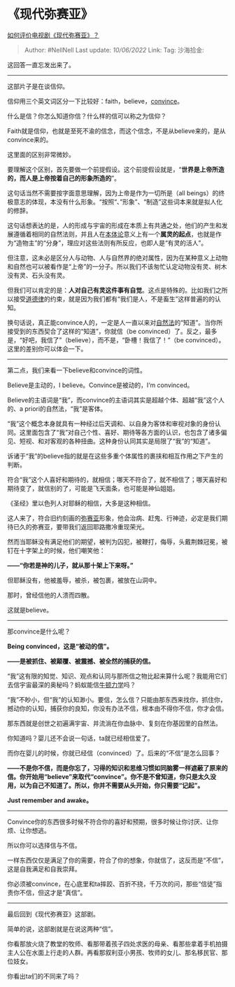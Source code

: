 # 《现代弥赛亚》
[如何评价电视剧《现代弥赛亚》？](https://www.zhihu.com/question/364074926/answer/2519267216)

> Author: #NellNell
> Last update: *10/06/2022*
> Link:
> Tag:
> 沙海拾金:

这回答一直忘发出来了。

***

这部片子是在谈信仰。

信仰用三个英文词区分一下比较好：faith，believe，[convince](https://www.zhihu.com/search?q=convince&search_source=Entity&hybrid_search_source=Entity&hybrid_search_extra=%7B%22sourceType%22%3A%22answer%22%2C%22sourceId%22%3A2519267216%7D)。

什么是信？你怎么知道你信？什么样的信可以称之为信仰？

Faith就是信仰，也就是至死不渝的信念，而这个信念，不是从believe来的，是从convince来的。

这里面的区别非常微妙。

要理解这个区别，首先要做一个前提假设。这个前提假设就是，“**世界是上帝所造的，而人是上帝按着自己的形象所造的**”。

这句话当然不需要按字面意思理解，因为上帝是作为一切所是（all beings）的终极意志的体现，本没有什么形象。“按照“、”形象”、“制造”这些词本来就是拟人化的修辞。

这句话想表达的是，人的形成与宇宙的形成在本质上有共通之处，他们的产生和发展遵循着相同的自然法则，并且人在[本体论](https://www.zhihu.com/search?q=%E6%9C%AC%E4%BD%93%E8%AE%BA&search_source=Entity&hybrid_search_source=Entity&hybrid_search_extra=%7B%22sourceType%22%3A%22answer%22%2C%22sourceId%22%3A2519267216%7D)意义上有一个**属灵的起点**，也就是作为“造物主”的“分身”，理应对这些法则有所反应，也即人是“有灵的活人”。

但注意，这未必是区分人与动物、人与自然界的绝对属性，因为在某种意义上动物和自然也可以被看作是“上帝”的一分子。所以我们不该匆忙认定动物没有灵、树木没有灵、石头没有灵。

但我们可以肯定的是：**人对自己有灵这件事有自觉**。这点是特殊的。比如我们之所以接受[道德律](https://www.zhihu.com/search?q=%E9%81%93%E5%BE%B7%E5%BE%8B&search_source=Entity&hybrid_search_source=Entity&hybrid_search_extra=%7B%22sourceType%22%3A%22answer%22%2C%22sourceId%22%3A2519267216%7D)的约束，就是因为我们都有“我们是人，不是畜生”这样普遍的的认知。

换句话说，真正能convince人的，一定是人一直以来对[自然法](https://www.zhihu.com/search?q=%E8%87%AA%E7%84%B6%E6%B3%95&search_source=Entity&hybrid_search_source=Entity&hybrid_search_extra=%7B%22sourceType%22%3A%22answer%22%2C%22sourceId%22%3A2519267216%7D)的“知道”。当你所接受到的东西契合了这样的“知道”，你就信（be convinced）了。反之，最多是，“好吧，我信了”（believe），而不是，“卧槽！我信了！”（be convinced）。这里的差别你可以体会一下。

---

第二点，我们来看一下believe和convince的词性。

Believe是主动的，I believe。Convince是被动的，I‘m convinced。

Believe的主语词是“我”，而convince的主语词其实是超越个体、超越“我”这个人的、a priori的自然法，“我”是客体。

“我”这个概念本身就具有一种经过后天调和、以自身为客体和审视对象的身份认同。这里面包含了“我”对自己个性、喜好、期待等各方面的认识，也包含了诸多偏见、短视、和对客观的各种扭曲。这种身份认同其实是局限了“我”的“知道”。

诉诸于“我”的believe指的就是在这些多重个体属性的裹挟和相互作用之下产生的判断。

符合“我”这个人喜好和期待的，就相信；哪天不符合了，就不相信了；哪天喜好和期待变了，就信别的了，可能是飞天面条，也可能是神仙姐姐。

《圣经》里以色列人对耶稣的相信，大多是这种相信。

这人来了，符合旧约刻画的[弥赛亚](https://www.zhihu.com/search?q=%E5%BC%A5%E8%B5%9B%E4%BA%9A&search_source=Entity&hybrid_search_source=Entity&hybrid_search_extra=%7B%22sourceType%22%3A%22answer%22%2C%22sourceId%22%3A2519267216%7D)形象，他会治病、赶鬼、行神迹，必定是我们期待已久的弥赛亚，要带我们返回耶路撒冷重现荣光。

然而当耶稣没有满足他们的期望，被判为囚犯，被鞭打，侮辱，头戴荆棘冠冕，被钉在十字架上的时候，他们嘲笑他：

**——“你若是神的儿子，就从那十架上下来呀。”**

但耶稣没有，他被羞辱，被杀，被包裹，被放在山洞中。

那时，曾经信他的人溃而四散。

这就是believe。

---

那convince是什么呢？

**Being convinced，这是“被动的信”。**

**——是被抓住、被颠覆、被震撼、被全然的捕获的信。**

“我”这有限的知觉、知识、观点和认同与那所信之物比起来算什么呢？我能用它们去信宇宙最深的奥秘吗？蚂蚁能信[牛顿力学](https://www.zhihu.com/search?q=%E7%89%9B%E9%A1%BF%E5%8A%9B%E5%AD%A6&search_source=Entity&hybrid_search_source=Entity&hybrid_search_extra=%7B%22sourceType%22%3A%22answer%22%2C%22sourceId%22%3A2519267216%7D)吗？

“我”不眇小，但“我”的认知渺小。要信，怎么信？只能由那东西来找你，抓住你，撼动你的认知，捕获你的良知，你没有办法不信，根本由不得你不信，你才会信。

那东西就是创世之初遍满宇宙、并流淌在你血脉中、复刻在你基因里的自然法。

你知道吗？婴儿还不会说一句话，ta就已经相信爱了。

而你在婴儿的时候，你就已经信（convinced）了。后来的“不信”是怎么回事？

**——不是你不信，而是你忘了，习得的知识和思维习惯如同脑雾一样遮蔽了原来的信。你开始用“believe”来取代“convince”。你不是不曾知道，你只是太久没用，以为自己不知道了。所以，你并不需要从头开始，你只需要“记起”。**

**Just remember and awake。**

---

Convince你的东西很多时候不符合你的喜好和预期，很多时候让你讨厌、让你烦、让你想逃。

所以你可以选择信与不信。

一样东西仅仅是满足了你的需要，符合了你的想象，你就信了，这反而是“不信”，这是自我满足和自我崇拜。

你必须被convince，在心底里和ta摔跤、百折不挠，千万次的问，那些“信徒”指责你不信，但这才是“真信”。

---

最后回到《现代弥赛亚》这部剧。

简单的说，这部剧就是在说这两种“信”。

你看那放火烧了教堂的牧师、看那带着孩子四处求医的母亲、看那些拿着手机拍摄主人公在水面上行走的人群。再看那叙利亚小男孩、牧师的女儿、那名移民官、那位妓女。

你看出ta们的不同来了吗？
